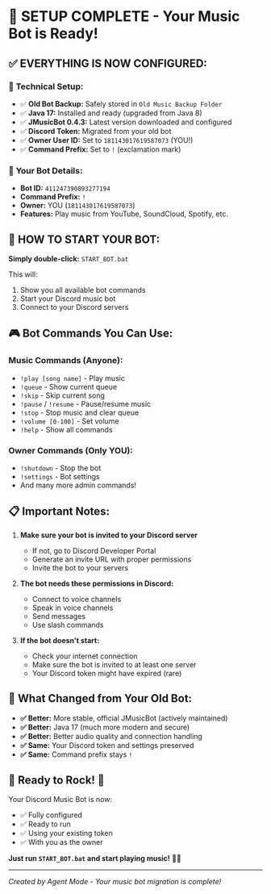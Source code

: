 # 🎉 SETUP COMPLETE - Your Music Bot is Ready!

## ✅ **EVERYTHING IS NOW CONFIGURED:**

### 🔧 **Technical Setup:**
- ✅ **Old Bot Backup:** Safely stored in `Old Music Backup Folder`
- ✅ **Java 17:** Installed and ready (upgraded from Java 8)
- ✅ **JMusicBot 0.4.3:** Latest version downloaded and configured
- ✅ **Discord Token:** Migrated from your old bot
- ✅ **Owner User ID:** Set to `181143017619587073` (YOU!)
- ✅ **Command Prefix:** Set to `!` (exclamation mark)

### 🎵 **Your Bot Details:**
- **Bot ID:** `411247390893277194`
- **Command Prefix:** `!`
- **Owner:** YOU (`181143017619587073`)
- **Features:** Play music from YouTube, SoundCloud, Spotify, etc.

## 🚀 **HOW TO START YOUR BOT:**

**Simply double-click:** `START_BOT.bat`

This will:
1. Show you all available bot commands
2. Start your Discord music bot
3. Connect to your Discord servers

## 🎮 **Bot Commands You Can Use:**

### Music Commands (Anyone):
- `!play [song name]` - Play music
- `!queue` - Show current queue
- `!skip` - Skip current song
- `!pause` / `!resume` - Pause/resume music
- `!stop` - Stop music and clear queue
- `!volume [0-100]` - Set volume
- `!help` - Show all commands

### Owner Commands (Only YOU):
- `!shutdown` - Stop the bot
- `!settings` - Bot settings
- And many more admin commands!

## 📋 **Important Notes:**

1. **Make sure your bot is invited to your Discord server**
   - If not, go to Discord Developer Portal
   - Generate an invite URL with proper permissions
   - Invite the bot to your servers

2. **The bot needs these permissions in Discord:**
   - Connect to voice channels
   - Speak in voice channels
   - Send messages
   - Use slash commands

3. **If the bot doesn't start:**
   - Check your internet connection
   - Make sure the bot is invited to at least one server
   - Your Discord token might have expired (rare)

## 🎯 **What Changed from Your Old Bot:**

- **✅ Better:** More stable, official JMusicBot (actively maintained)
- **✅ Better:** Java 17 (much more modern and secure)
- **✅ Better:** Better audio quality and connection handling
- **✅ Same:** Your Discord token and settings preserved
- **✅ Same:** Command prefix stays `!`

## 🎪 **Ready to Rock! 🎸**

Your Discord Music Bot is now:
- ✅ Fully configured
- ✅ Ready to run
- ✅ Using your existing token
- ✅ With you as the owner

**Just run `START_BOT.bat` and start playing music!** 🎵🎶

---

*Created by Agent Mode - Your music bot migration is complete!*
